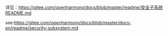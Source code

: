 详见：https://gitee.com/openharmony/docs/blob/master/readme/安全子系统README.md

see:https://gitee.com/openharmony/docs/blob/master/docs-en/readme/security-subsystem.md

